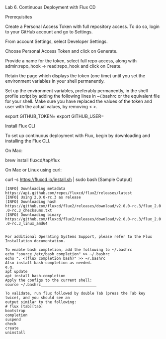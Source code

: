 Lab 6. Continuous Deployment with Flux CD

Prerequisites

Create a Personal Access Token with full repository access. To do so, login to your GitHub
account and go to Settings.

From account Settings, select Developer Settings.

Choose Personal Access Token and click on Generate.

Provide a name for the token, select full repo access, along with admin:repo_hook →
read:repo_hook and click on Create.

Retain the page which displays the token (one time) until you set the environment variables in
your shell permanently.

Set up the environment variables, preferably permanently, in the shell profile script by adding
the following lines in ~/.bashrc or the equivalent file for your shell.
Make sure you have replaced the values of the token and user with the actual values, by
removing < >.

export GITHUB_TOKEN=<your-personal-access-token>
export GITHUB_USER=<your-github-username>

Install Flux CLI

To set up continuous deployment with Flux, begin by downloading and installing the Flux CLI.

On Mac:

brew install fluxcd/tap/flux

On Mac or Linux using curl:

curl -s https://fluxcd.io/install.sh | sudo bash
[Sample Output]
```
[INFO] Downloading metadata
https://api.github.com/repos/fluxcd/flux2/releases/latest
[INFO] Using 2.0.0-rc.3 as release
[INFO] Downloading hash
https://github.com/fluxcd/flux2/releases/download/v2.0.0-rc.3/flux_2.0
.0-rc.3_checksums.txt
[INFO] Downloading binary
https://github.com/fluxcd/flux2/releases/download/v2.0.0-rc.3/flux_2.0
.0-rc.3_linux_amd64


For additional Operating Systems Support, please refer to the Flux Installation documentation.

To enable bash completion, add the following to ~/.bashrc
echo "source /etc/bash_completion" >> ~/.bashrc
echo ". <(flux completion bash)" >> ~/.bashrc
Also install bash-completion as needed.
e.g.
apt update
apt install bash-completion
Apply the configs to the current shell:
source ~/.bashrc_________________________

To validate, run flux followed by double Tab (press the Tab key twice), and you should see an
output similar to the following:
# flux [tab][tab]
bootstrap
completion
suspend
check
create
uninstall